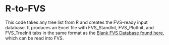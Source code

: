 # R-to-FVS
This code takes any tree list from R and creates the FVS-ready input database. It produces an Excel file with FVS_StandInt, FVS_PlotInit, and FVS_TreeInit tabs in the same format as the [Blank FVS Database found here](https://www.fs.usda.gov/fvs/software/data.shtml), which can be read into FVS. 

